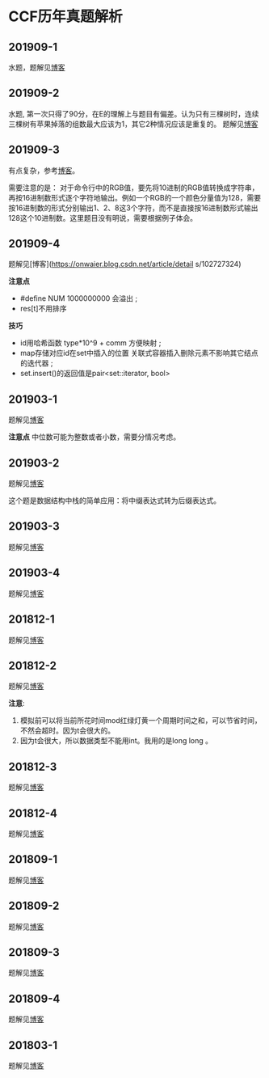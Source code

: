 # CCF历年真题解析
## 201909-1
水题，题解见[博客](https://onwaier.blog.csdn.net/article/details/102565209)
## 201909-2
水题, 第一次只得了90分，在E的理解上与题目有偏差。认为只有三棵树时，连续三棵树有苹果掉落的组数最大应该为1，其它2种情况应该是重复的。
题解见[博客](https://onwaier.blog.csdn.net/article/details/102605811)
## 201909-3
有点复杂，参考[博客](https://blog.csdn.net/richenyunqi/article/details/101399918)。

需要注意的是：
对于命令行中的RGB值，要先将10进制的RGB值转换成字符串，再按16进制数形式逐个字符地输出。例如一个RGB的一个颜色分量值为128，需要按16进制数的形式分别输出1、2、8这3个字符，而不是直接按16进制数形式输出128这个10进制数。这里题目没有明说，需要根据例子体会。
## 201909-4
题解见[博客](https://onwaier.blog.csdn.net/article/detail
s/102727324)

**注意点**
- #define NUM 1000000000 会溢出 ;
- res[t]不用排序 

**技巧**
- id用哈希函数 type*10^9 + comm   方便映射 ;
- map存储对应id在set中插入的位置 关联式容器插入删除元素不影响其它结点的迭代器 ;
- set.insert()的返回值是pair<set<T>::iterator, bool> 

## 201903-1
题解见[博客](https://onwaier.blog.csdn.net/article/details/102759653)

**注意点**
中位数可能为整数或者小数，需要分情况考虑。

## 201903-2
题解见[博客](https://onwaier.blog.csdn.net/article/details/102811294)

这个题是数据结构中栈的简单应用：将中缀表达式转为后缀表达式。

## 201903-3
题解见[博客](https://onwaier.blog.csdn.net/article/details/102854729)

## 201903-4
题解见[博客](https://onwaier.blog.csdn.net/article/details/102907704)

## 201812-1
题解见[博客](https://onwaier.blog.csdn.net/article/details/102922755)

## 201812-2
题解见[博客](https://onwaier.blog.csdn.net/article/details/102936182)

**注意**:
1. 模拟前可以将当前所花时间mod红绿灯黄一个周期时间之和，可以节省时间，不然会超时。因为t会很大的。
2. 因为t会很大，所以数据类型不能用int。我用的是long long 。

## 201812-3
题解见[博客](https://onwaier.blog.csdn.net/article/details/102976454)

## 201812-4
题解见[博客](https://onwaier.blog.csdn.net/article/details/102986675)

## 201809-1
题解见[博客](https://onwaier.blog.csdn.net/article/details/103008891)

## 201809-2
题解见[博客](https://blog.csdn.net/happyeveryday62/article/details/103035781)

## 201809-3
题解见[博客](https://blog.csdn.net/happyeveryday62/article/details/103075131)

## 201809-4
题解见[博客](https://blog.csdn.net/happyeveryday62/article/details/103106187)

## 201803-1
题解见[博客](https://onwaier.blog.csdn.net/article/details/103134372)
